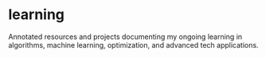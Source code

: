 # learning
Annotated resources and projects documenting my ongoing learning in algorithms, machine learning, optimization, and advanced tech applications.
